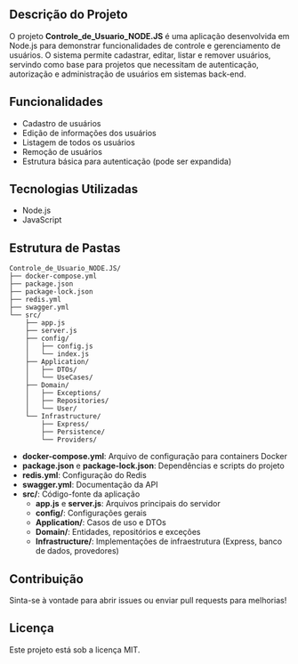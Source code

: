 ## Descrição do Projeto
O projeto **Controle_de_Usuario_NODE.JS** é uma aplicação desenvolvida em Node.js para demonstrar funcionalidades de controle e gerenciamento de usuários. O sistema permite cadastrar, editar, listar e remover usuários, servindo como base para projetos que necessitam de autenticação, autorização e administração de usuários em sistemas back-end.

## Funcionalidades
- Cadastro de usuários
- Edição de informações dos usuários
- Listagem de todos os usuários
- Remoção de usuários
- Estrutura básica para autenticação (pode ser expandida)

## Tecnologias Utilizadas
- Node.js
- JavaScript

## Estrutura de Pastas

```
Controle_de_Usuario_NODE.JS/
├── docker-compose.yml
├── package.json
├── package-lock.json
├── redis.yml
├── swagger.yml
└── src/
    ├── app.js
    ├── server.js
    ├── config/
    │   ├── config.js
    │   └── index.js
    ├── Application/
    │   ├── DTOs/
    │   └── UseCases/
    ├── Domain/
    │   ├── Exceptions/
    │   ├── Repositories/
    │   └── User/
    └── Infrastructure/
        ├── Express/
        ├── Persistence/
        └── Providers/
```

- **docker-compose.yml**: Arquivo de configuração para containers Docker
- **package.json** e **package-lock.json**: Dependências e scripts do projeto
- **redis.yml**: Configuração do Redis
- **swagger.yml**: Documentação da API
- **src/**: Código-fonte da aplicação
  - **app.js** e **server.js**: Arquivos principais do servidor
  - **config/**: Configurações gerais
  - **Application/**: Casos de uso e DTOs
  - **Domain/**: Entidades, repositórios e exceções
  - **Infrastructure/**: Implementações de infraestrutura (Express, banco de dados, provedores)

## Contribuição
Sinta-se à vontade para abrir issues ou enviar pull requests para melhorias!

## Licença
Este projeto está sob a licença MIT.
